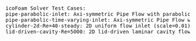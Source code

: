 <pre>
icoFoam Solver Test Cases:
pipe-parabolic-inlet: Axi-symmetric Pipe Flow with parabolic velocity inlet
pipe-parabolic-time-varying-inlet: Axi-symmetric Pipe Flow with parabolic velocity inlet with oscillation in time
cylinder-2d-Re=40-steady: 2D uniform flow inlet (scale=0.01) for Re = 40 with clustering over cylinder multi-block
lid-driven-cavity-Re=5000: 2D lid-driven laminar cavity flow steady up to Re = 5000
</pre>
